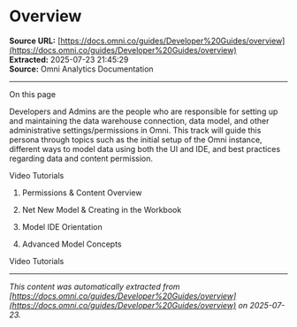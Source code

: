 # Overview

**Source URL:** [https://docs.omni.co/guides/Developer%20Guides/overview](https://docs.omni.co/guides/Developer%20Guides/overview)  
**Extracted:** 2025-07-23 21:45:29  
**Source:** Omni Analytics Documentation

---

On this page

Developers and Admins are the people who are responsible for setting up and maintaining the data warehouse connection, data model, and other administrative settings/permissions in Omni. This track will guide this persona through topics such as the initial setup of the Omni instance, different ways to model data using both the UI and IDE, and best practices regarding data and content permission.

Video Tutorials

1. Permissions & Content Overview

2. Net New Model & Creating in the Workbook

3. Model IDE Orientation

4. Advanced Model Concepts

Video Tutorials

---

*This content was automatically extracted from [https://docs.omni.co/guides/Developer%20Guides/overview](https://docs.omni.co/guides/Developer%20Guides/overview) on 2025-07-23.*
